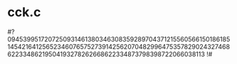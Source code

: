 # cck.c
#?094539951720725093146138034630835928970437121556056615018618514542164125652346076575273914256207048299647535782902432746862233486219504193278262668622334873798398722066038113
!#
